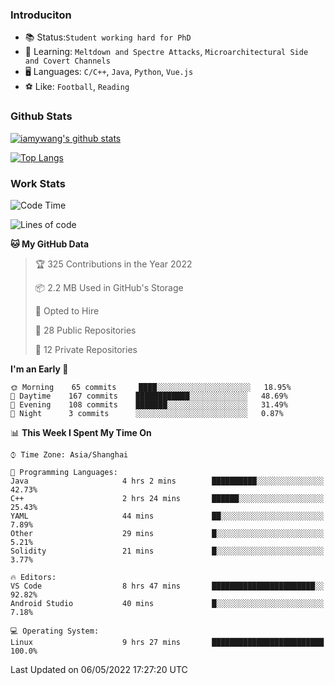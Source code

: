 ### Introduciton

- 📚 Status:`Student working hard for PhD`
- 🔎 Learning: `Meltdown and Spectre Attacks`, `Microarchitectural Side and Covert Channels`
- 🖥️ Languages: `C/C++`, `Java`, `Python`, `Vue.js`
- ⚽ Like: `Football`, `Reading`

### Github Stats

[![iamywang's github stats](https://github-readme-stats.vercel.app/api?username=iamywang&count_private=true&show_icons=true)]()

[![Top Langs](https://github-readme-stats.vercel.app/api/top-langs/?username=iamywang&layout=compact)]()

### Work Stats

<!--START_SECTION:waka-->
![Code Time](http://img.shields.io/badge/Code%20Time-301%20hrs%2056%20mins-blue)

![Lines of code](https://img.shields.io/badge/From%20Hello%20World%20I%27ve%20Written--40%20Thousand%20lines%20of%20code-blue)

**🐱 My GitHub Data** 

> 🏆 325 Contributions in the Year 2022
 > 
> 📦 2.2 MB Used in GitHub's Storage 
 > 
> 💼 Opted to Hire
 > 
> 📜 28 Public Repositories 
 > 
> 🔑 12 Private Repositories  
 > 
**I'm an Early 🐤** 

```text
🌞 Morning    65 commits     ████░░░░░░░░░░░░░░░░░░░░░   18.95% 
🌆 Daytime    167 commits    ████████████░░░░░░░░░░░░░   48.69% 
🌃 Evening    108 commits    ███████░░░░░░░░░░░░░░░░░░   31.49% 
🌙 Night      3 commits      ░░░░░░░░░░░░░░░░░░░░░░░░░   0.87%

```


📊 **This Week I Spent My Time On** 

```text
⌚︎ Time Zone: Asia/Shanghai

💬 Programming Languages: 
Java                     4 hrs 2 mins        ██████████░░░░░░░░░░░░░░░   42.73% 
C++                      2 hrs 24 mins       ██████░░░░░░░░░░░░░░░░░░░   25.43% 
YAML                     44 mins             ██░░░░░░░░░░░░░░░░░░░░░░░   7.89% 
Other                    29 mins             █░░░░░░░░░░░░░░░░░░░░░░░░   5.21% 
Solidity                 21 mins             █░░░░░░░░░░░░░░░░░░░░░░░░   3.77%

🔥 Editors: 
VS Code                  8 hrs 47 mins       ███████████████████████░░   92.82% 
Android Studio           40 mins             █░░░░░░░░░░░░░░░░░░░░░░░░   7.18%

💻 Operating System: 
Linux                    9 hrs 27 mins       █████████████████████████   100.0%

```


 Last Updated on 06/05/2022 17:27:20 UTC
<!--END_SECTION:waka-->
